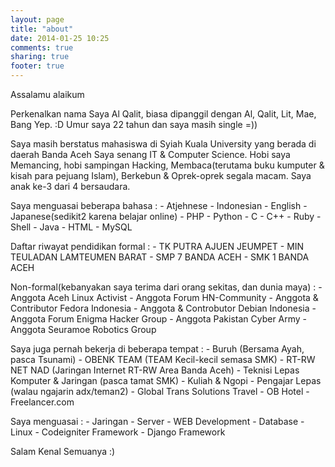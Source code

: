 ```yaml
---
layout: page
title: "about"
date: 2014-01-25 10:25
comments: true
sharing: true
footer: true
---
```


Assalamu alaikum

Perkenalkan nama Saya Al Qalit, biasa dipanggil dengan Al, Qalit, Lit, Mae, Bang Yep. :D
Umur saya 22 tahun dan saya masih single =))

Saya masih berstatus mahasiswa di Syiah Kuala University yang berada di daerah Banda Aceh
Saya senang IT & Computer Science.
Hobi saya Memancing, hobi sampingan Hacking, Membaca(terutama buku kumputer & kisah para pejuang Islam), Berkebun & Oprek-oprek segala macam.
Saya anak ke-3 dari 4 bersaudara.

Saya menguasai beberapa bahasa :
    - Atjehnese
    - Indonesian
    - English
    - Japanese(sedikit2 karena belajar online)
    - PHP
    - Python
    - C
    - C++
    - Ruby
    - Shell
    - Java
    - HTML
    - MySQL

Daftar riwayat pendidikan formal :
    - TK PUTRA AJUEN JEUMPET
    - MIN TEULADAN LAMTEUMEN BARAT
    - SMP 7 BANDA ACEH
    - SMK 1 BANDA ACEH

Non-formal(kebanyakan saya terima dari orang sekitas, dan dunia maya) :
    - Anggota Aceh Linux Activist
    - Anggota Forum HN-Community
    - Anggota & Contributor Fedora Indonesia
    - Anggota & Controbutor Debian Indonesia
    - Anggota Forum Enigma Hacker Group
    - Anggota Pakistan Cyber Army
    - Anggota Seuramoe Robotics Group

Saya juga pernah bekerja di beberapa tempat :
    - Buruh (Bersama Ayah, pasca Tsunami)
    - OBENK TEAM (TEAM Kecil-kecil semasa SMK)
    - RT-RW NET NAD (Jaringan Internet RT-RW Area Banda Aceh)
    - Teknisi Lepas Komputer & Jaringan (pasca tamat SMK)
    - Kuliah & Ngopi
    - Pengajar Lepas (walau ngajarin adx/teman2)
    - Global Trans Solutions Travel
    - OB Hotel
    - Freelancer.com

Saya menguasai :
    - Jaringan
    - Server
    - WEB Development
    - Database
    - Linux
    - Codeigniter Framework
    - Django Framework


Salam Kenal Semuanya :)
